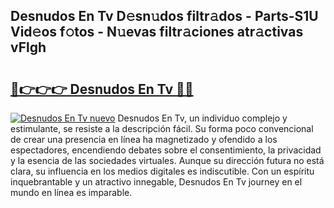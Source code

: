 ## Desnudos En Tv D𝚎sn𝚞dos filtr𝚊dos - Parts-S1U Vid𝚎os f𝚘tos - N𝚞evas filtr𝚊ciones atr𝚊ctivas vFlgh

# <h2><a href="http://mb16mci.tromn.icu/?c=Desnudos+En+Tv">🔗👉👉👉 Desnudos En Tv 🔗🔗</a></h2>

[![Desnudos En Tv nuevo](https://i.imgur.com/pEAQMta.gif)](http://mb16mci.tromn.icu/?c=Desnudos+En+Tv)
Desnudos En Tv, un individuo complejo y estimulante, se resiste a la descripción fácil. Su forma poco convencional de crear una presencia en línea ha magnetizado y ofendido a los espectadores, encendiendo debates sobre el consentimiento, la privacidad y la esencia de las sociedades virtuales. Aunque su dirección futura no está clara, su influencia en los medios digitales es indiscutible. Con un espíritu inquebrantable y un atractivo innegable, Desnudos En Tv journey en el mundo en línea es imparable.
